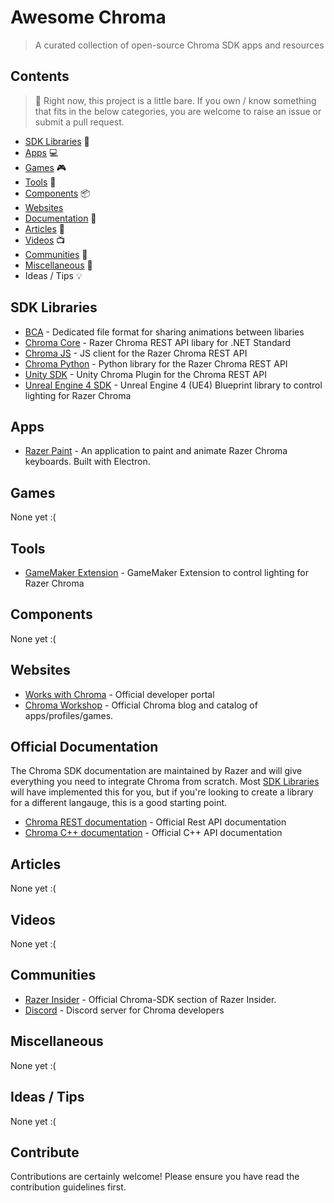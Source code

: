 # Awesome Chroma
> A curated collection of open-source Chroma SDK apps and resources

## Contents

> :bear: Right now, this project is a little bare. If you own / know something that fits in the below categories, you are welcome to raise an issue or submit a pull request.

* [SDK Libraries](#sdk-libraries) 🎨
* [Apps](#apps) 💻  
* [Games](#games) 🎮 
* [Tools](#tools) 🔧 
* [Components](#components) 📦 
* [Websites](#websites)
* [Documentation](#documentation) 📓 
* [Articles](#articles) 📄 
* [Videos](#videos) 📺 
* [Communities](#communities) 👥 
* [Miscellaneous](#miscellaneous) 💌 
* Ideas / Tips 💡 

## SDK Libraries

* [BCA](https://github.com/chroma-sdk/bca) - Dedicated file format for sharing animations between libaries
* [Chroma Core](https://github.com/chroma-sdk/chroma-core) - Razer Chroma REST API libary for .NET Standard
* [Chroma JS](https://github.com/chroma-sdk/chroma-js) - JS client for the Razer Chroma REST API
* [Chroma Python](https://github.com/chroma-sdk/chroma-python) - Python library for the Razer Chroma REST API
* [Unity SDK](https://github.com/razerofficial/UnityChromaSDK) - Unity Chroma Plugin for the Chroma REST API
* [Unreal Engine 4 SDK](https://github.com/razerofficial/UE4ChromaSDK) - Unreal Engine 4 (UE4) Blueprint library to control lighting for Razer Chroma

## Apps

* [Razer Paint](https://github.com/nick-michael/razer-paint) - An application to paint and animate Razer Chroma keyboards. Built with Electron.

## Games

None yet :(

## Tools

* [GameMaker Extension](https://github.com/razerofficial/GameMakerChromaExtension) - GameMaker Extension to control lighting for Razer Chroma

## Components

None yet :(

## Websites

* [Works with Chroma](http://developer.razerzone.com/works-with-chroma/) - Official developer portal
* [Chroma Workshop](https://www.razerzone.com/chroma-workshop/blog) - Official Chroma blog and catalog of apps/profiles/games.

## Official Documentation

The Chroma SDK documentation are maintained by Razer and will give everything you need to integrate Chroma from scratch. Most [SDK Libraries](#sdk-libraries) will have implemented this for you, but if you're looking to create a library for a different langauge, this is a good starting point.

* [Chroma REST documentation](https://assets.razerzone.com/dev_portal/REST/html/index.html) - Official Rest API documentation
* [Chroma C++ documentation](https://assets.razerzone.com/dev_portal/C%2B%2B/html/index.html) - Official C++ API documentation

## Articles

None yet :(

## Videos

None yet :(

## Communities

* [Razer Insider](https://insider.razerzone.com/index.php?forums/razer-chroma-sdk.78) - Official Chroma-SDK section of Razer Insider. 
* [Discord](https://discord.gg/A4BCZws) - Discord server for Chroma developers

## Miscellaneous

None yet :(

## Ideas / Tips

None yet :(

## Contribute

Contributions are certainly welcome! Please ensure you have read the contribution guidelines first.
